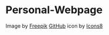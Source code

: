 # Personal-Webpage

Image by <a href="https://www.freepik.com/free-vector/flat-design-terracotta-background_29679813.htm#page=5&query=line%20art%20background&position=1&from_view=search&track=ais&uuid=34e274bd-746c-4e84-be11-88d75d23ddf3">Freepik</a>
<a target="_blank" href="https://icons8.com/icon/118557/github">GitHub</a> icon by <a target="_blank" href="https://icons8.com">Icons8</a>

